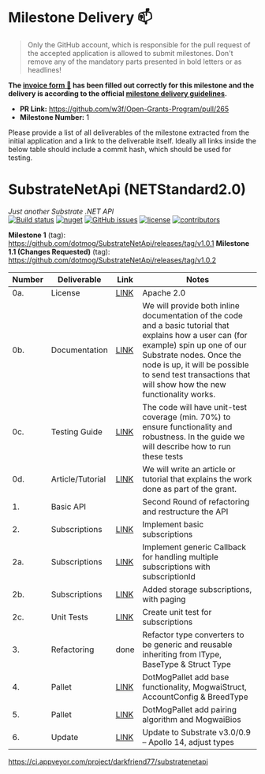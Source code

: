 # Milestone Delivery :mailbox:

> Only the GitHub account, which is responsible for the pull request of the accepted application is allowed to submit milestones. Don't remove any of the mandatory parts presented in bold letters or as headlines!

**The [invoice form :pencil:](https://forms.gle/8Wx7nxtq8fKrsuEz8) has been filled out correctly for this milestone and the delivery is according to the official [milestone delivery guidelines](https://github.com/w3f/General-Grants-Program/blob/master/grants/milestone-deliverables-guidelines.md).**  

* **PR Link:** https://github.com/w3f/Open-Grants-Program/pull/265 
* **Milestone Number:** 1

Please provide a list of all deliverables of the milestone extracted from the initial application and a link to the deliverable itself. Ideally all links inside the below table should include a commit hash, which should be used for testing.

# SubstrateNetApi (NETStandard2.0)
*Just another Substrate .NET API*  
[![Build status](https://ci.appveyor.com/api/projects/status/jsei7yv376en17rr?svg=true)](https://ci.appveyor.com/project/darkfriend77/substratenetapi)
[![nuget](https://img.shields.io/nuget/v/SubstrateNetApi)](https://ci.appveyor.com/project/darkfriend77/substratenetapi/build/artifacts)
[![GitHub issues](https://img.shields.io/github/issues/darkfriend77/SubstrateNetApi.svg)](https://github.com/darkfriend77/SubstrateNetApi/issues)
[![license](https://img.shields.io/github/license/darkfriend77/SubstrateNetApi)](https://github.com/darkfriend77/SubstrateNetApi/blob/origin/LICENSE)
[![contributors](https://img.shields.io/github/contributors/darkfriend77/SubstrateNetApi)](https://github.com/darkfriend77/SubstrateNetApi/graphs/contributors)

**Milestone 1** (tag): https://github.com/dotmog/SubstrateNetApi/releases/tag/v1.0.1
**Milestone 1.1 (Changes Requested)** (tag): https://github.com/dotmog/SubstrateNetApi/releases/tag/v1.0.2

| Number | Deliverable | Link | Notes
| ------------- | ------------- | ------------- |------------- |
| 0a. | License | [LINK](https://github.com/dotmog/SubstrateNetApi/blob/origin/LICENSE) |Apache 2.0 |
| 0b. | Documentation | [LINK](https://github.com/dotmog/SubstrateNetApi/blob/origin/README.md) | We will provide both inline documentation of the code and a basic tutorial that explains how a user can (for example) spin up one of our Substrate nodes. Once the node is up, it will be possible to send test transactions that will show how the new functionality works. |
| 0c. | Testing Guide | [LINK](https://github.com/dotmog/SubstrateNetApi/blob/origin/README.md#testing-guide) |  The code will have unit-test coverage (min. 70%) to ensure functionality and robustness. In the guide we will describe how to run these tests | 
| 0d. | Article/Tutorial | [LINK](https://github.com/dotmog/SubstrateNetApi/blob/origin/README.md) | We will write an article or tutorial that explains the work done as part of the grant. 
| 1. | Basic API | | Second Round of refactoring and restructure the API |
| 2. | Subscriptions | [LINK](https://github.com/dotmog/SubstrateNetApi/blob/9bea9a4dacda64d83d7dc9606f6a4e5c9af9fd2b/SubstrateNetApi/SubstrateClient.cs#L255) | Implement basic subscriptions | 
| 2a. | Subscriptions | [LINK](https://github.com/dotmog/SubstrateNetApi/blob/9bea9a4dacda64d83d7dc9606f6a4e5c9af9fd2b/SubstrateNetApi/SubstrateClient.cs#L276) | Implement generic Callback for handling multiple subscriptions with subscriptionId |
| 2b. | Subscriptions | [LINK](https://github.com/dotmog/SubstrateNetApi/blob/9bea9a4dacda64d83d7dc9606f6a4e5c9af9fd2b/SubstrateNetApi/SubstrateClient.cs#L71) | Added storage subscriptions, with paging |
| 2c. | Unit Tests | [LINK](https://github.com/dotmog/SubstrateNetApi/blob/origin/SubstrateNetApiTest/TypeConverters/TypeConverterTests.cs) | Create unit test for subscriptions |
| 3. | Refactoring | done | Refactor type converters to be generic and reusable inheriting from IType, BaseType & Struct Type |
| 4. | Pallet | [LINK](https://github.com/dotmog/SubstrateNetApi/blob/9bea9a4dacda64d83d7dc9606f6a4e5c9af9fd2b/SubstrateNetApi/Modules/Author.cs#L40) | DotMogPallet add base functionality, MogwaiStruct, AccountConfig & BreedType | 
| 5. | Pallet | [LINK](https://github.com/dotmog/SubstrateNetApi/blob/origin/SubstrateNetApi/Model/Calls/GenericExtrinsicCall.cs) | DotMogPallet add pairing algorithm and MogwaiBios |
| 6. | Update | [LINK](https://github.com/dotmog/SubstrateNetApi/blob/origin/SubstrateNetApi/Model/Types/IType.cs) | Update to Substrate v3.0/0.9 – Apollo 14, adjust types |

https://ci.appveyor.com/project/darkfriend77/substratenetapi
